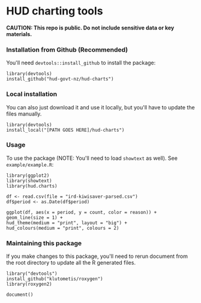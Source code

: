# HUD charting tools
**CAUTION: This repo is public. Do not include sensitive data or key materials.**

### Installation from Github (Recommended)
You'll need `devtools::install_github` to install the package:
```
library(devtools)
install_github("hud-govt-nz/hud-charts")
```


### Local installation
You can also just download it and use it locally, but you'll have to update the files manually.

```
library(devtools)
install_local("[PATH GOES HERE]/hud-charts")
```


### Usage
To use the package (NOTE: You'll need to load `showtext` as well). See `example/example.R`:
```
library(ggplot2)
library(showtext)
library(hud.charts)

df <- read.csv(file = "ird-kiwisaver-parsed.csv")
df$period <- as.Date(df$period)

ggplot(df, aes(x = period, y = count, color = reason)) +
geom_line(size = 1) +
hud_theme(medium = "print", layout = "big") +
hud_colours(medium = "print", colours = 2)
```


### Maintaining this package
If you make changes to this package, you'll need to rerun document from the root directory to update all the R generated files.
```
library("devtools")
install_github("klutometis/roxygen")
library(roxygen2)

document()
```
